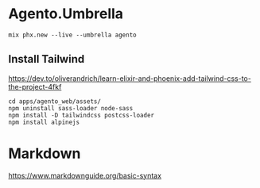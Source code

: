 # Agento.Umbrella

```
mix phx.new --live --umbrella agento
```

## Install Tailwind

https://dev.to/oliverandrich/learn-elixir-and-phoenix-add-tailwind-css-to-the-project-4fkf

```
cd apps/agento_web/assets/
npm uninstall sass-loader node-sass
npm install -D tailwindcss postcss-loader
npm install alpinejs
```

# Markdown

https://www.markdownguide.org/basic-syntax



